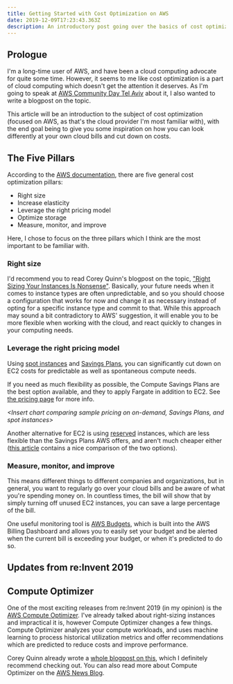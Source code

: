 ```yaml
---
title: Getting Started with Cost Optimization on AWS
date: 2019-12-09T17:23:43.363Z
description: An introductory post going over the basics of cost optimization in the cloud, and how to save money when using AWS.
---
```


## Prologue

I'm a long-time user of AWS, and have been a cloud computing advocate for quite some time. However, it seems to me like cost optimization is a part of cloud computing which doesn't get the attention it deserves. As I'm going to speak at [AWS Community Day Tel Aviv](https://awscommunitydaytelaviv2019.splashthat.com) about it, I also wanted to write a blogpost on the topic.

This article will be an introduction to the subject of cost optimization (focused on AWS, as that's the cloud provider I'm most familiar with), with the end goal being to give you some inspiration on how you can look differently at your own cloud bills and cut down on costs.

## The Five Pillars

According to the [AWS documentation](https://docs.aws.amazon.com/whitepapers/latest/cost-optimization-laying-the-foundation/cost-optimization-pillars.html), there are five general cost optimization pillars:

- Right size
- Increase elasticity
- Leverage the right pricing model
- Optimize storage
- Measure, monitor, and improve

Here, I chose to focus on the three pillars which I think are the most important to be familiar with.

### Right size

I'd recommend you to read Corey Quinn's blogpost on the topic, ["Right Sizing Your Instances Is Nonsense"](https://www.lastweekinaws.com/blog/right-sizing-your-instances-is-nonsense/). Basically, your future needs when it comes to instance types are often unpredictable, and so you should choose a configuration that works for now and change it as necessary instead of opting for a specific instance type and commit to that. While this approach may sound a bit contradictory to AWS' suggestion, it will enable you to be more flexible when working with the cloud, and react quickly to changes in your computing needs.

### Leverage the right pricing model

Using [spot instances](https://aws.amazon.com/ec2/spot) and [Savings Plans](https://docs.aws.amazon.com/savingsplans/latest/userguide/what-is-savings-plans.html), you can significantly cut down on EC2 costs for predictable as well as spontaneous compute needs.

If you need as much flexibility as possible, the Compute Savings Plans are the best option available, and they to apply Fargate in addition to EC2. See [the pricing page](https://aws.amazon.com/savingsplans/pricing) for more info.

_<Insert chart comparing sample pricing on on-demand, Savings Plans, and spot instances>_

Another alternative for EC2 is using [reserved](https://docs.aws.amazon.com/AWSEC2/latest/UserGuide/ec2-reserved-instances.html) instances, which are less flexible than the Savings Plans AWS offers, and aren't much cheaper either ([this article](https://www.gorillastack.com/news/aws-savings-plans-reserved-instances) contains a nice comparison of the two options).

### Measure, monitor, and improve

This means different things to different companies and organizations, but in general, you want to regularly go over your cloud bills and be aware of what you're spending money on. In countless times, the bill will show that by simply turning off unused EC2 instances, you can save a large percentage of the bill.

One useful monitoring tool is [AWS Budgets](https://aws.amazon.com/aws-cost-management/aws-budgets), which is built into the AWS Billing Dashboard and allows you to easily set your budget and be alerted when the current bill is exceeding your budget, or when it's predicted to do so.

## Updates from re:Invent 2019

## Compute Optimizer

One of the most exciting releases from re:Invent 2019 (in my opinion) is the [AWS Compute Optimizer](https://aws.amazon.com/compute-optimizer). I've already talked about right-sizing instances and impractical it is, however Compute Optimizer changes a few things.
<br>
Compute Optimizer analyzes your compute workloads, and uses machine learning to process historical utilization metrics and offer recommendations which are predicted to reduce costs and improve performance.

Corey Quinn already wrote a [whole blogpost on this](https://www.lastweekinaws.com/blog/with-compute-optimizer-aws-finds-an-actual-use-for-ai-ml), which I definitely recommend checking out. You can also read more about Compute Optimizer on the [AWS News Blog](https://aws.amazon.com/blogs/aws/aws-compute-optimizer-your-customized-resource-optimization-service).

